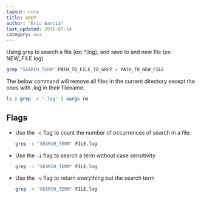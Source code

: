 ```yaml
---
layout: note
title: GREP
author: "Eric Garcia"
last_updated: 2016-07-14
category: osx
---
```



Using `grep` to search a file (ex: *.log), and save to and new file (ex: NEW_FILE.log)

```bash
grep "SEARCH_TERM" PATH_TO_FILE_TO_GREP > PATH_TO_NEW_FILE
```

The below command will remove all files in the current directory except the ones with .log in their filename.

```bash
ls | grep -v ".log" | xargs rm
```


## Flags
* Use the `-c` flag to count the number of occurrences of search in a file.

	```bash
	grep -c "SEARCH_TERM" FILE.log
	```

* Use the `-i` flag to search a term without case sensitivity

	```bash
	grep -i "SEARCH_TERM" FILE.log
	```

* Use the `-v` flag to return everything but the search term

	```bash
	grep -v "SEARCH_TERM" FILE.log
	```

